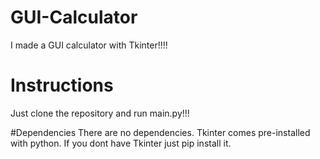 # GUI-Calculator
I made a GUI calculator with Tkinter!!!!

# Instructions 
Just clone the repository and run main.py!!!

#Dependencies
There are no dependencies. Tkinter comes pre-installed with python.
If you dont have Tkinter just pip install it.
